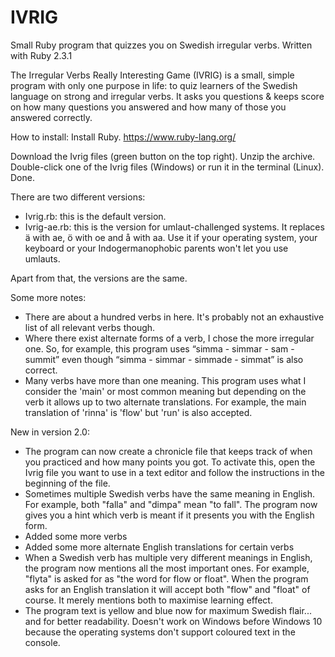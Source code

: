 # IVRIG
Small Ruby program that quizzes you on Swedish irregular verbs.
Written with Ruby 2.3.1

The Irregular Verbs Really Interesting Game (IVRIG) is a small, simple program with only one purpose in life: to quiz learners of the Swedish language on strong and irregular verbs. It asks you questions & keeps score on how many questions you answered and how many of those you answered correctly.

How to install: Install Ruby.
https://www.ruby-lang.org/

Download the Ivrig files (green button on the top right). Unzip the archive. Double-click one of the Ivrig files (Windows) or run it in the terminal (Linux). Done.

There are two different versions:
- Ivrig.rb: this is the default version.
- Ivrig-ae.rb: this is the version for umlaut-challenged systems. It replaces ä with ae, ö with oe and å with aa. Use it if your operating system, your keyboard or your Indogermanophobic parents won't let you use umlauts.

Apart from that, the versions are the same.

Some more notes:
- There are about a hundred verbs in here. It's probably not an exhaustive list of all relevant verbs though.
- Where there exist alternate forms of a verb, I chose the more irregular one. So, for example, this program uses “simma - simmar - sam - summit” even though “simma - simmar - simmade - simmat” is also correct.
- Many verbs have more than one meaning. This program uses what I consider the 'main' or most common meaning but depending on the verb it allows up to two alternate translations. For example, the main translation of 'rinna' is 'flow' but 'run' is also accepted.

New in version 2.0:
- The program can now create a chronicle file that keeps track of when you practiced and how many points you got. To activate this, open the Ivrig file you want to use in a text editor and follow the instructions in the beginning of the file.
- Sometimes multiple Swedish verbs have the same meaning in English. For example, both "falla" and "dimpa" mean "to fall". The program now gives you a hint which verb is meant if it presents you with the English form.
- Added some more verbs
- Added some more alternate English translations for certain verbs
- When a Swedish verb has multiple very different meanings in English, the program now mentions all the most important ones. For example, "flyta" is asked for as "the word for flow or float". When the program asks for an English translation it will accept both "flow" and "float" of course. It merely mentions both to maximise learning effect.
- The program text is yellow and blue now for maximum Swedish flair... and for better readability. Doesn't work on Windows before Windows 10 because the operating systems don't support coloured text in the console.

